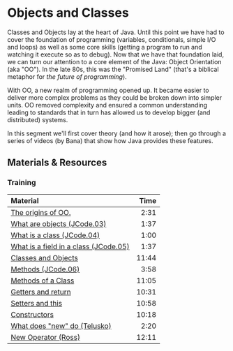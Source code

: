 # Objects and Classes
Classes and Objects lay at the heart of Java.  Until this point we have had to cover the foundation of programming (variables, conditionals, simple I/O and loops) as well as some core skills (getting a program to run and watching it execute so as to debug).  Now that we have that foundation laid, we can turn our attention to a core element of the Java: Object Orientation (aka "OO").  In the late 80s, this was the &quot;Promised Land&quot; (that&apos;s a biblical metaphor for *the future of programming*).  

With OO, a new realm of programming opened up.  It became easier to deliver more complex problems as they could be broken down into simpler units.  OO removed complexity and ensured a common understanding leading to standards that in turn has allowed us to develop bigger (and distributed) systems.

In this segment we'll first cover theory (and how it arose); then go through a series of videos (by Bana) that show how Java provides these features.

## Materials & Resources

### Training
| Material | Time |
|:---------|-----:|
|[The origins of OO.](https://www.youtube.com/watch?v=pBlH24tFRQk)|2:31|
|[What are objects (JCode.03)](https://www.youtube.com/watch?v=eKC04ztp09o)|1:37|
|[What is a class (JCode.04)](https://www.youtube.com/watch?v=X8D2FVAfNtI)|1:00|
|[What is a field in a class (JCode.05)](https://www.youtube.com/watch?v=UDVVPUqjsRg)|1:37|
|[Classes and Objects](https://www.youtube.com/watch?v=OHw2t8BaIUg)|11:44|
|[Methods (JCode.06)](https://www.youtube.com/watch?v=chWtlHxYS8Y)|3:58|
|[Methods of a Class](https://www.youtube.com/watch?v=-eoNHtILOs4)|11:05|
|[Getters and return](https://www.youtube.com/watch?v=foX28s2Qw0w)|10:31|
|[Setters and this](https://www.youtube.com/watch?v=x-gBJ6q3Ufc)|10:58|
|[Constructors](https://www.youtube.com/watch?v=oSiN1J_G01Q)|10:18|
|[What does "new" do (Telusko)](https://www.youtube.com/watch?v=AozJ0CR2W4A)|2:20|
|[New Operator (Ross)](https://www.youtube.com/watch?v=VyPFa1Slh7A)|12:11|
